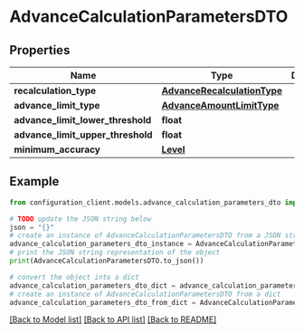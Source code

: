 # AdvanceCalculationParametersDTO


## Properties

Name | Type | Description | Notes
------------ | ------------- | ------------- | -------------
**recalculation_type** | [**AdvanceRecalculationType**](AdvanceRecalculationType.md) |  | [optional] 
**advance_limit_type** | [**AdvanceAmountLimitType**](AdvanceAmountLimitType.md) |  | [optional] 
**advance_limit_lower_threshold** | **float** |  | [optional] 
**advance_limit_upper_threshold** | **float** |  | [optional] 
**minimum_accuracy** | [**Level**](Level.md) |  | [optional] 

## Example

```python
from configuration_client.models.advance_calculation_parameters_dto import AdvanceCalculationParametersDTO

# TODO update the JSON string below
json = "{}"
# create an instance of AdvanceCalculationParametersDTO from a JSON string
advance_calculation_parameters_dto_instance = AdvanceCalculationParametersDTO.from_json(json)
# print the JSON string representation of the object
print(AdvanceCalculationParametersDTO.to_json())

# convert the object into a dict
advance_calculation_parameters_dto_dict = advance_calculation_parameters_dto_instance.to_dict()
# create an instance of AdvanceCalculationParametersDTO from a dict
advance_calculation_parameters_dto_from_dict = AdvanceCalculationParametersDTO.from_dict(advance_calculation_parameters_dto_dict)
```
[[Back to Model list]](../README.md#documentation-for-models) [[Back to API list]](../README.md#documentation-for-api-endpoints) [[Back to README]](../README.md)


